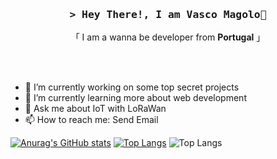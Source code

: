 <h3 align="center">
        <samp>&gt; Hey There!, I am
                <b>Vasco Magolo</b>👋
        </samp>
</h3>
<p align="center">「 I am a wanna be developer from <b>Portugal</b> 」</p>
<br>
    <br>

- 🔭 I’m currently working on some top secret projects
- 🌱 I’m currently learning more about web development
- 💬 Ask me about IoT with LoRaWan
- 📫 How to reach me: <a src='vascomagolo@gmail.com'>Send Email</a>

[![Anurag's GitHub stats](https://github-readme-stats.vercel.app/api?username=vascomagolo)](https://github.com/anuraghazra/github-readme-stats)
[![Top Langs](https://github-readme-stats.vercel.app/api/top-langs/?username=vascomagolo&layout=donut)](https://github.com/anuraghazra/github-readme-stats)
![Top Langs](https://github-readme-stats.vercel.app/api/top-langs/?username=vascomagolo&layout=compact)
